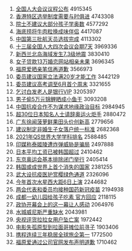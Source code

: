 1. [全国人大会议议程公布](http://www.baidu.com/baidu?cl=3&tn=SE_baiduhomet8_jmjb7mjw&rsv_dl=fyb_top&fr=top1000&wd=%C8%AB%B9%FA%C8%CB%B4%F3%BB%E1%D2%E9%D2%E9%B3%CC%B9%AB%B2%BC) 4915345
1. [香港特区选举制度需要与时俱进](http://www.baidu.com/baidu?cl=3&tn=SE_baiduhomet8_jmjb7mjw&rsv_dl=fyb_top&fr=top1000&wd=%CF%E3%B8%DB%CC%D8%C7%F8%D1%A1%BE%D9%D6%C6%B6%C8%D0%E8%D2%AA%D3%EB%CA%B1%BE%E3%BD%F8) 4743308
1. [院士不建议大部分孩子学奥数](http://www.baidu.com/baidu?cl=3&tn=SE_baiduhomet8_jmjb7mjw&rsv_dl=fyb_top&fr=top1000&wd=%D4%BA%CA%BF%B2%BB%BD%A8%D2%E9%B4%F3%B2%BF%B7%D6%BA%A2%D7%D3%D1%A7%B0%C2%CA%FD) 4577292
1. [海底捞将牛肉粒换成味伴侣](http://www.baidu.com/baidu?cl=3&tn=SE_baiduhomet8_jmjb7mjw&rsv_dl=fyb_top&fr=top1000&wd=%BA%A3%B5%D7%C0%CC%BD%AB%C5%A3%C8%E2%C1%A3%BB%BB%B3%C9%CE%B6%B0%E9%C2%C2) 4417087
1. [中国第三批航天员选拔完成](http://www.baidu.com/baidu?cl=3&tn=SE_baiduhomet8_jmjb7mjw&rsv_dl=fyb_top&fr=top1000&wd=%D6%D0%B9%FA%B5%DA%C8%FD%C5%FA%BA%BD%CC%EC%D4%B1%D1%A1%B0%CE%CD%EA%B3%C9) 4113302
1. [十三届全国人大四次会议会期7天](http://www.baidu.com/baidu?cl=3&tn=SE_baiduhomet8_jmjb7mjw&rsv_dl=fyb_top&fr=top1000&wd=%CA%AE%C8%FD%BD%EC%C8%AB%B9%FA%C8%CB%B4%F3%CB%C4%B4%CE%BB%E1%D2%E9%BB%E1%C6%DA7%CC%EC) 3969336
1. [新西兰北岛海域发生7.3级地震](http://www.baidu.com/baidu?cl=3&tn=SE_baiduhomet8_jmjb7mjw&rsv_dl=fyb_top&fr=top1000&wd=%D0%C2%CE%F7%C0%BC%B1%B1%B5%BA%BA%A3%D3%F2%B7%A2%C9%FA7.3%BC%B6%B5%D8%D5%F0) 3830410
1. [女子贷款13万婚恋网站相亲未果](http://www.baidu.com/baidu?cl=3&tn=SE_baiduhomet8_jmjb7mjw&rsv_dl=fyb_top&fr=top1000&wd=%C5%AE%D7%D3%B4%FB%BF%EE13%CD%F2%BB%E9%C1%B5%CD%F8%D5%BE%CF%E0%C7%D7%CE%B4%B9%FB) 3696345
1. [福原爱晒亲笔信再道歉](http://www.baidu.com/baidu?cl=3&tn=SE_baiduhomet8_jmjb7mjw&rsv_dl=fyb_top&fr=top1000&wd=%B8%A3%D4%AD%B0%AE%C9%B9%C7%D7%B1%CA%D0%C5%D4%D9%B5%C0%C7%B8) 3566973
1. [委员建议国家立法满20岁才能工作](http://www.baidu.com/baidu?cl=3&tn=SE_baiduhomet8_jmjb7mjw&rsv_dl=fyb_top&fr=top1000&wd=%CE%AF%D4%B1%BD%A8%D2%E9%B9%FA%BC%D2%C1%A2%B7%A8%C2%FA20%CB%EA%B2%C5%C4%DC%B9%A4%D7%F7) 3442129
1. [委员建议高考调至6月首个周末](http://www.baidu.com/baidu?cl=3&tn=SE_baiduhomet8_jmjb7mjw&rsv_dl=fyb_top&fr=top1000&wd=%CE%AF%D4%B1%BD%A8%D2%E9%B8%DF%BF%BC%B5%F7%D6%C16%D4%C2%CA%D7%B8%F6%D6%DC%C4%A9) 3321655
1. [乞讨白发老人是银行VIP](http://www.baidu.com/baidu?cl=3&tn=SE_baiduhomet8_jmjb7mjw&rsv_dl=fyb_top&fr=top1000&wd=%C6%F2%CC%D6%B0%D7%B7%A2%C0%CF%C8%CB%CA%C7%D2%F8%D0%D0VIP) 3205397
1. [男子偷5万元锦鲤晒成小鱼干](http://www.baidu.com/baidu?cl=3&tn=SE_baiduhomet8_jmjb7mjw&rsv_dl=fyb_top&fr=top1000&wd=%C4%D0%D7%D3%CD%B55%CD%F2%D4%AA%BD%F5%C0%F0%C9%B9%B3%C9%D0%A1%D3%E3%B8%C9) 3093208
1. [中国抗疫合作不为谋求地缘政治目标](http://www.baidu.com/baidu?cl=3&tn=SE_baiduhomet8_jmjb7mjw&rsv_dl=fyb_top&fr=top1000&wd=%D6%D0%B9%FA%BF%B9%D2%DF%BA%CF%D7%F7%B2%BB%CE%AA%C4%B1%C7%F3%B5%D8%D4%B5%D5%FE%D6%CE%C4%BF%B1%EA) 2984945
1. [超30位日本知名人士请辞奥运火炬手](http://www.baidu.com/baidu?cl=3&tn=SE_baiduhomet8_jmjb7mjw&rsv_dl=fyb_top&fr=top1000&wd=%B3%AC30%CE%BB%C8%D5%B1%BE%D6%AA%C3%FB%C8%CB%CA%BF%C7%EB%B4%C7%B0%C2%D4%CB%BB%F0%BE%E6%CA%D6) 2880472
1. [广东徐闻菠萝鲜果田头价创新高](http://www.baidu.com/baidu?cl=3&tn=SE_baiduhomet8_jmjb7mjw&rsv_dl=fyb_top&fr=top1000&wd=%B9%E3%B6%AB%D0%EC%CE%C5%B2%A4%C2%DC%CF%CA%B9%FB%CC%EF%CD%B7%BC%DB%B4%B4%D0%C2%B8%DF) 2779656
1. [建议制定非婚生子女落户统一标准](http://www.baidu.com/baidu?cl=3&tn=SE_baiduhomet8_jmjb7mjw&rsv_dl=fyb_top&fr=top1000&wd=%BD%A8%D2%E9%D6%C6%B6%A8%B7%C7%BB%E9%C9%FA%D7%D3%C5%AE%C2%E4%BB%A7%CD%B3%D2%BB%B1%EA%D7%BC) 2682368
1. [2021年QS世界大学学科排名](http://www.baidu.com/baidu?cl=3&tn=SE_baiduhomet8_jmjb7mjw&rsv_dl=fyb_top&fr=top1000&wd=2021%C4%EAQS%CA%C0%BD%E7%B4%F3%D1%A7%D1%A7%BF%C6%C5%C5%C3%FB) 2588485
1. [印媒称泰姬陵遭炸弹威胁是骗局](http://www.baidu.com/baidu?cl=3&tn=SE_baiduhomet8_jmjb7mjw&rsv_dl=fyb_top&fr=top1000&wd=%D3%A1%C3%BD%B3%C6%CC%A9%BC%A7%C1%EA%D4%E2%D5%A8%B5%AF%CD%FE%D0%B2%CA%C7%C6%AD%BE%D6) 2497888
1. [日本平均工资已被韩国超过](http://www.baidu.com/baidu?cl=3&tn=SE_baiduhomet8_jmjb7mjw&rsv_dl=fyb_top&fr=top1000&wd=%C8%D5%B1%BE%C6%BD%BE%F9%B9%A4%D7%CA%D2%D1%B1%BB%BA%AB%B9%FA%B3%AC%B9%FD) 2410462
1. [东京奥运会基本排除闭门举行](http://www.baidu.com/baidu?cl=3&tn=SE_baiduhomet8_jmjb7mjw&rsv_dl=fyb_top&fr=top1000&wd=%B6%AB%BE%A9%B0%C2%D4%CB%BB%E1%BB%F9%B1%BE%C5%C5%B3%FD%B1%D5%C3%C5%BE%D9%D0%D0) 2405414
1. [韩国或成世界上首个消失的国家](http://www.baidu.com/baidu?cl=3&tn=SE_baiduhomet8_jmjb7mjw&rsv_dl=fyb_top&fr=top1000&wd=%BA%AB%B9%FA%BB%F2%B3%C9%CA%C0%BD%E7%C9%CF%CA%D7%B8%F6%CF%FB%CA%A7%B5%C4%B9%FA%BC%D2) 2381255
1. [武大设抗疫医护赏樱绿色通道](http://www.baidu.com/baidu?cl=3&tn=SE_baiduhomet8_jmjb7mjw&rsv_dl=fyb_top&fr=top1000&wd=%CE%E4%B4%F3%C9%E8%BF%B9%D2%DF%D2%BD%BB%A4%C9%CD%D3%A3%C2%CC%C9%AB%CD%A8%B5%C0) 2326096
1. [今年首次水星西大距6日上演](http://www.baidu.com/baidu?cl=3&tn=SE_baiduhomet8_jmjb7mjw&rsv_dl=fyb_top&fr=top1000&wd=%BD%F1%C4%EA%CA%D7%B4%CE%CB%AE%D0%C7%CE%F7%B4%F3%BE%E06%C8%D5%C9%CF%D1%DD) 2244682
1. [两会代表和委员均接种国药新冠疫苗](http://www.baidu.com/baidu?cl=3&tn=SE_baiduhomet8_jmjb7mjw&rsv_dl=fyb_top&fr=top1000&wd=%C1%BD%BB%E1%B4%FA%B1%ED%BA%CD%CE%AF%D4%B1%BE%F9%BD%D3%D6%D6%B9%FA%D2%A9%D0%C2%B9%DA%D2%DF%C3%E7) 2194938
1. [成都一幼儿园给孩子吃素 官方回应](http://www.baidu.com/baidu?cl=3&tn=SE_baiduhomet8_jmjb7mjw&rsv_dl=fyb_top&fr=top1000&wd=%B3%C9%B6%BC%D2%BB%D3%D7%B6%F9%D4%B0%B8%F8%BA%A2%D7%D3%B3%D4%CB%D8%20%B9%D9%B7%BD%BB%D8%D3%A6) 2118115
1. [政协开幕会上的这一幕让人感动](http://www.baidu.com/baidu?cl=3&tn=SE_baiduhomet8_jmjb7mjw&rsv_dl=fyb_top&fr=top1000&wd=%D5%FE%D0%AD%BF%AA%C4%BB%BB%E1%C9%CF%B5%C4%D5%E2%D2%BB%C4%BB%C8%C3%C8%CB%B8%D0%B6%AF) 2064976
1. [水城威尼斯严重缺水](http://www.baidu.com/baidu?cl=3&tn=SE_baiduhomet8_jmjb7mjw&rsv_dl=fyb_top&fr=top1000&wd=%CB%AE%B3%C7%CD%FE%C4%E1%CB%B9%D1%CF%D6%D8%C8%B1%CB%AE) 2043981
1. [央视评货拉拉女用户坠亡案](http://www.baidu.com/baidu?cl=3&tn=SE_baiduhomet8_jmjb7mjw&rsv_dl=fyb_top&fr=top1000&wd=%D1%EB%CA%D3%C6%C0%BB%F5%C0%AD%C0%AD%C5%AE%D3%C3%BB%A7%D7%B9%CD%F6%B0%B8) 1972442
1. [电影失孤原型到拉面哥摊位前寻子](http://www.baidu.com/baidu?cl=3&tn=SE_baiduhomet8_jmjb7mjw&rsv_dl=fyb_top&fr=top1000&wd=%B5%E7%D3%B0%CA%A7%B9%C2%D4%AD%D0%CD%B5%BD%C0%AD%C3%E6%B8%E7%CC%AF%CE%BB%C7%B0%D1%B0%D7%D3) 1903406
1. [携程连续三年稳居全球旅企第一](http://www.baidu.com/baidu?cl=3&tn=SE_baiduhomet8_jmjb7mjw&rsv_dl=fyb_top&fr=top1000&wd=%D0%AF%B3%CC%C1%AC%D0%F8%C8%FD%C4%EA%CE%C8%BE%D3%C8%AB%C7%F2%C2%C3%C6%F3%B5%DA%D2%BB) 1772500
1. [福原爱通过公司官网发布声明道歉](http://www.baidu.com/baidu?cl=3&tn=SE_baiduhomet8_jmjb7mjw&rsv_dl=fyb_top&fr=top1000&wd=%B8%A3%D4%AD%B0%AE%CD%A8%B9%FD%B9%AB%CB%BE%B9%D9%CD%F8%B7%A2%B2%BC%C9%F9%C3%F7%B5%C0%C7%B8) 1710462